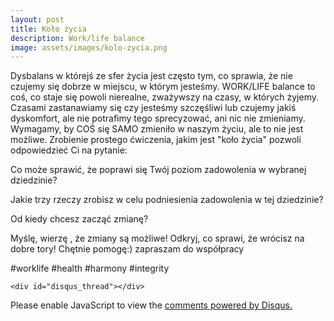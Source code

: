 ```yaml
---
layout: post
title: Koło życia
description: Work/life balance
image: assets/images/kolo-zycia.png
---
```


Dysbalans w którejś ze sfer życia jest często tym, co sprawia, że nie czujemy się dobrze w miejscu, w którym jesteśmy. WORK/LIFE balance to coś, co staje się powoli nierealne, zważywszy na czasy, w których żyjemy. Czasami zastanawiamy się czy jesteśmy szczęśliwi lub czujemy jakiś dyskomfort, ale nie potrafimy tego sprecyzować, ani nic nie zmieniamy. Wymagamy, by COŚ się SAMO zmieniło w naszym życiu, ale to nie jest możliwe. 
Zrobienie prostego ćwiczenia, jakim jest "koło życia" pozwoli odpowiedzieć Ci na pytanie:

Co może sprawić, że poprawi się Twój poziom zadowolenia w wybranej dziedzinie?

Jakie trzy rzeczy zrobisz w celu podniesienia zadowolenia w tej dziedzinie?

Od kiedy chcesz zacząć zmianę?

Myślę, wierzę , że zmiany są możliwe! Odkryj, co sprawi, że wrócisz na dobre tory! Chętnie pomogę:) zapraszam do współpracy

#worklife
#health
#harmony
#integrity

	<div id="disqus_thread"></div>
<script>
    /**
    *  RECOMMENDED CONFIGURATION VARIABLES: EDIT AND UNCOMMENT THE SECTION BELOW TO INSERT DYNAMIC VALUES FROM YOUR PLATFORM OR CMS.
    *  LEARN WHY DEFINING THESE VARIABLES IS IMPORTANT: https://disqus.com/admin/universalcode/#configuration-variables    */
    /*
    var disqus_config = function () {
    this.page.url = 'https://www.pharmabusters.pl';  // Replace PAGE_URL with your page's canonical URL variable
    this.page.identifier = 'kolozycia'; // Replace PAGE_IDENTIFIER with your page's unique identifier variable
    };
    */
    (function() { // DON'T EDIT BELOW THIS LINE
    var d = document, s = d.createElement('script');
    s.src = 'https://pharmabusters.disqus.com/embed.js';
    s.setAttribute('data-timestamp', +new Date());
    (d.head || d.body).appendChild(s);
    })();
</script>
<noscript>Please enable JavaScript to view the <a href="https://disqus.com/?ref_noscript">comments powered by Disqus.</a></noscript>
<script id="dsq-count-scr" src="//pharmabusters.disqus.com/count.js" async></script>

